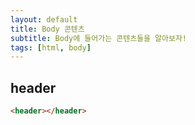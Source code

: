 ```yaml
---
layout: default
title: Body 콘텐츠
subtitle: Body에 들어가는 콘텐츠들을 알아보자!
tags: [html, body]
---
```


## header

```html
<header></header>
```
